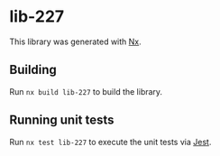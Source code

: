 # lib-227

This library was generated with [Nx](https://nx.dev).

## Building

Run `nx build lib-227` to build the library.

## Running unit tests

Run `nx test lib-227` to execute the unit tests via [Jest](https://jestjs.io).
